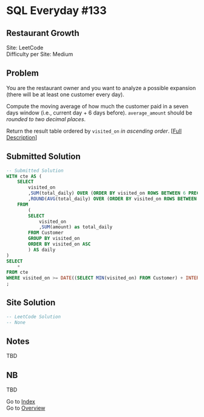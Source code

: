 # SQL Everyday \#133

## Restaurant Growth

Site: LeetCode\
Difficulty per Site: Medium

## Problem

You are the restaurant owner and you want to analyze a possible expansion (there will be at least one customer every day).

Compute the moving average of how much the customer paid in a seven days window (i.e., current day + 6 days before). `average_amount` should be *rounded to two decimal places*.

Return the result table ordered by `visited_on` *in ascending order*. [[Full Description](https://leetcode.com/problems/restaurant-growth/description/)]

## Submitted Solution

```sql
-- Submitted Solution
WITH cte AS (
    SELECT
        visited_on
        ,SUM(total_daily) OVER (ORDER BY visited_on ROWS BETWEEN 6 PRECEDING AND CURRENT ROW) AS amount
        ,ROUND(AVG(total_daily) OVER (ORDER BY visited_on ROWS BETWEEN 6 PRECEDING AND CURRENT ROW), 2) AS average_amount
    FROM 
        (
        SELECT
            visited_on
            ,SUM(amount) as total_daily
        FROM Customer
        GROUP BY visited_on
        ORDER BY visited_on ASC
        ) AS daily
)
SELECT
    *
FROM cte
WHERE visited_on >= DATE((SELECT MIN(visited_on) FROM Customer) + INTERVAL 6 DAY)
;
```

## Site Solution

```sql
-- LeetCode Solution 
-- None
```

## Notes

TBD

## NB

TBD

Go to [Index](../?tab=readme-ov-file#index)\
Go to [Overview](../?tab=readme-ov-file)
